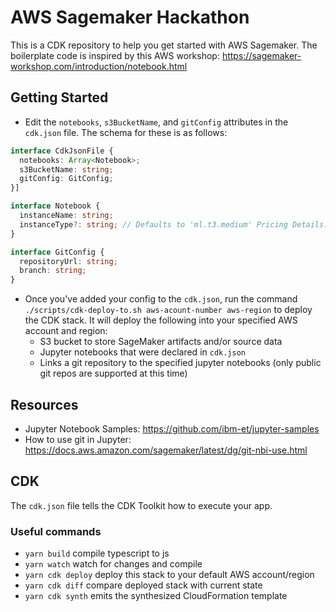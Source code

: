 # AWS Sagemaker Hackathon
This is a CDK repository to help you get started with AWS Sagemaker.
The boilerplate code is inspired by this AWS workshop: https://sagemaker-workshop.com/introduction/notebook.html
## Getting Started
- Edit the `notebooks`, `s3BucketName`, and `gitConfig` attributes in the `cdk.json` file. The schema for these is as follows:
```typescript
interface CdkJsonFile {
  notebooks: Array<Notebook>;
  s3BucketName: string;
  gitConfig: GitConfig;
}]

interface Notebook {
  instanceName: string;
  instanceType?: string; // Defaults to 'ml.t3.medium' Pricing Details: https://aws.amazon.com/sagemaker/pricing/
}

interface GitConfig {
  repositoryUrl: string;
  branch: string;
}
```
- Once you've added your config to the `cdk.json`, run the command `./scripts/cdk-deploy-to.sh aws-acount-number aws-region` to deploy the CDK stack. It will deploy the following into your specified AWS account and region:
  - S3 bucket to store SageMaker artifacts and/or source data
  - Jupyter notebooks that were declared in `cdk.json`
  - Links a git repository to the specified jupyter notebooks (only public git repos are supported at this time)

## Resources
- Jupyter Notebook Samples: https://github.com/ibm-et/jupyter-samples
- How to use git in Jupyter: https://docs.aws.amazon.com/sagemaker/latest/dg/git-nbi-use.html

## CDK
The `cdk.json` file tells the CDK Toolkit how to execute your app.

### Useful commands
 * `yarn build`           compile typescript to js
 * `yarn watch`           watch for changes and compile
 * `yarn cdk deploy`      deploy this stack to your default AWS account/region
 * `yarn cdk diff`        compare deployed stack with current state
 * `yarn cdk synth`       emits the synthesized CloudFormation template
